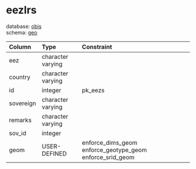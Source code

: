 # eezlrs
database: [obis](../)  
schema: [geo](geo)  

|Column|Type|Constraint|
|:---|:---|:---|
|eez|character varying||
|country|character varying||
|id|integer|pk_eezs |
|sovereign|character varying||
|remarks|character varying||
|sov_id|integer||
|geom|USER-DEFINED|enforce_dims_geom enforce_geotype_geom enforce_srid_geom |
